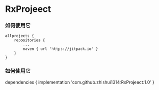 # RxProjeect
### 如何使用它
	allprojects {
		repositories {
			...
			maven { url 'https://jitpack.io' }
		}
	}
### 如何使用它	
dependencies {
	        implementation 'com.github.zhishui1314:RxProjeect:1.0'
	}
